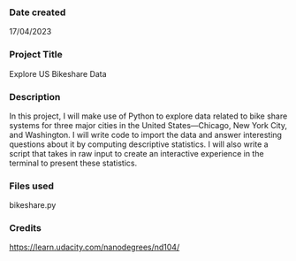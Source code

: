### Date created
17/04/2023

### Project Title
Explore US Bikeshare Data

### Description
In this project, I will make use of Python to explore data related to bike share systems for three major cities in the United States—Chicago, New York City, and Washington. I will write code to import the data and answer interesting questions about it by computing descriptive statistics. I will also write a script that takes in raw input to create an interactive experience in the terminal to present these statistics.

### Files used
bikeshare.py

### Credits
https://learn.udacity.com/nanodegrees/nd104/

